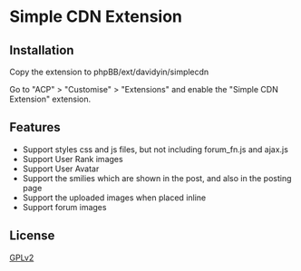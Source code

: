 # Simple CDN Extension

## Installation

Copy the extension to phpBB/ext/davidyin/simplecdn

Go to "ACP" > "Customise" > "Extensions" and enable the "Simple CDN Extension" extension.

## Features

- Support styles css and js files, but not including forum_fn.js and ajax.js
- Support User Rank images
- Support User Avatar
- Support the smilies which are shown in the post, and also in the posting page
- Support the uploaded images when placed inline
- Support forum images


## License

[GPLv2](license.txt)
